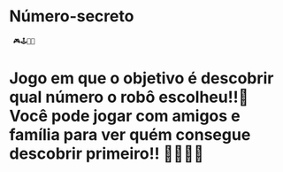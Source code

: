   # Número-secreto
     🎮🕹🎲🔮
Jogo em que o objetivo é descobrir qual número o robô escolheu!!🤖  
Você pode jogar com amigos e família para ver quém consegue descobrir primeiro!! 👨‍👩‍👦‍👦
=======

